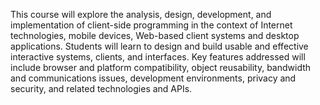 This course will explore the analysis, design, development, and implementation of client-side programming in the context of Internet technologies, mobile devices, Web-based client systems and desktop applications. Students will learn to design and build usable and effective interactive systems, clients, and interfaces. Key features addressed will include browser and platform compatibility, object reusability, bandwidth and communications issues, development environments, privacy and security, and related technologies and APIs.